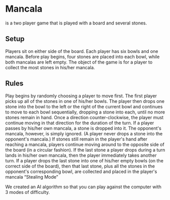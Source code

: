 # Mancala 
is a two player game that is played with a board and several stones.

## Setup
Players sit on either side of the board. Each player has six bowls and one mancala. Before play begins, four stones are placed into each bowl, while both mancalas are left empty. The object of the game is for a player to collect the most stones in his/her mancala.

## Rules
Play begins by randomly choosing a player to move first. The first player picks up all of the stones in one of his/her bowls. The player then drops one stone into the bowl to the left or the right of the current bowl and continues to move to each bowl sequentially, dropping a stone into each, until no more stones remain in hand. Once a direction counter-clockwise, the player must continue moving in that direction for the duration of the turn. If a player passes by his/her own mancala, a stone is dropped into it. The opponent's mancala, however, is simply ignored. (A player never drops a stone into the opponent's mancala.) If stones still remain in the player's hand after reaching a mancala, players continue moving around to the opposite side of the board (in a circular fashion).
If the last stone a player drops during a turn lands in his/her own mancala, then the player immediately takes another turn.
If a player drops the last stone into one of his/her empty bowls (on the correct side of the board), then that last stone, plus all the stones in the opponent's corresponding bowl, are collected and placed in the player's mancala “Stealing Mode”

We created an AI algorithm so that you can play against the computer with 3 modes of difficulty.
